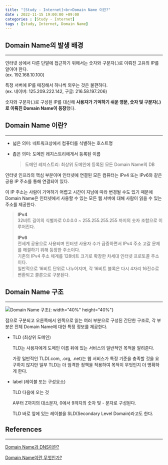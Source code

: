```yaml
---
title: "[Study - Internet]<br>Domain Name 이란?"
date : 2022-11-15 19:00:00 +09:00
categories : [Study - Internet]
tags : [study, Internet, Domain Name]
---
```


## Domain Name의 발생 배경

---

인터넷 상에서 다른 단말에 접근하기 위해서는 숫자와 구분자(.)로 이뤄진 고유의 IP를 알아야 한다.<br>
(ex. 192.168.10.100)

특정 서버에 IP를 매칭해서 하나씩 외우는 것은 불편하다.<br>
(ex. 네이버: 125.209.222.142, 구글: 216.58.197.206)

숫자와 구분자(.)로 구성된 IP를 대신해 **사용자가 기억하기 쉬운 영문, 숫자 및 구분자(.)로 이뤄진 Domain Name이 등장**했다.

## Domain Name 이란?

---

- 넓은 의미: 네트워크상에서 컴퓨터를 식별하는 호스트명
- 좁은 의미: 도메인 레지스트리에게서 등록된 이름
    
    > 도메인 레지스트리: 최상위 도메인에 등록된 모든 Domain Name의 DB

인터넷 인프라의 핵심 부분이며 인터넷에 연결된 모든 컴퓨터는 IPv4 또는 IPv6와 같은 공용 IP 주소를 통해 연결되어 있다. 

이 IP 주소는 사람이 기억하기 어렵고 시간이 지남에 따라 변경될 수도 있기 때문에 Domain Name은 인터넷에서 사용할 수 있는 모든 웹 서버에 대해 사람이 읽을 수 있는 주소를 제공한다.

> **IPv4**<br>
> 32비트 길이의 식별자로 0.0.0.0 ~ 255.255.255.255 까지의 숫자 조합으로 이루어진다.<br>
> <br>
> **IPv6**<br>
> 전세계 공용으로 사용되며 인터넷 사용자 수가 급증하면서 IPv4 주소 고갈 문제를 해결하기 위해 등장한 주소이다.<br>
> 기존의 IPv4 주소 체계를 128비트 크기로 확장한 차세대 인터넷 프로토콜 주소이다.<br>
> 일반적으로 16비트 단위로 나누어지며, 각 16비트 블록은 다시 4자리 16진수로 변환되고 콜론으로 구분된다.

## Domain Name 구조

---

![Domain Name 구조](https://drive.google.com/uc?id=1IFFDc8yXeqdtl6FTbTO0FqzumPzTZI6Y){: width="40%" height="40%"}

점으로 구분되고 오른쪽에서 왼쪽으로 읽는 여러 부분으로 구성된 간단한 구조로, 각 부분은 전체 Domain Name에 대한 특정 정보를 제공한다.

- TLD (최상위 도메인)
    
    TLD는 사용자에게 도메인 이름 뒤에 있는 서비스의 일반적인 목적을 알려준다.
    
    가장 일반적인 TLD(.com, .org, .net)는 웹 서비스가 특정 기준을 충족할 것을 요구하지 않지만 일부 TLD는 더 엄격한 정책을 적용하여 목적이 무엇인지 더 명확하게 한다.
    
- label (레이블 또는 구성요소)
    
    TLD 다음에 오는 것
    
    A부터 Z까지의 대소문자, 0에서 9까지의 숫자 및 - 문자로 구성된다.
    
    TLD 바로 앞에 있는 레이블을 SLD(Secondary Level Domain)라고도 한다.
    

## References

---

[Domain Name과 DNS이란?](https://minemanemo.tistory.com/80)

[Domain Name이란 무엇인가?](https://velog.io/@chlcogh11/Domain-Name%EC%9D%B4%EB%9E%80-%EB%AC%B4%EC%97%87%EC%9D%B8%EA%B0%80)
